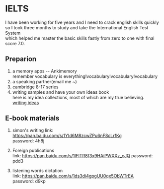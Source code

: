 # IELTS
I have been working for five years and I need to crack english skills quickly       
so I took three months to study and take the International English Test System      
which helped me master the basic skills fastly from zero to one with final score 7.0.     

## Preparion
1. a memory apps -- Ankimemory   
   remember vocabulary is everything!vocabulary!vocabulary!vocabulary   
2. a speaking partner(email me ~)
3. cambridge 8-17 series
4. writing samples and have your own ideas book          
   here is my idea collections, most of which are my true believing.          
   [writing ideas](https://note.youdao.com/s/MYsn3cbK)            


## E-book materials
1. simon's writing 
   link: https://pan.baidu.com/s/1YId6M8zcwZPu6nF8cLrfKg    
   password: 4h8j   

2. Foreign publications    
   link: https://pan.baidu.com/s/1IFlTR8f3x9HAiPWXXz_cJQ 
   password: pdd3    

3. listening words dictation     
   link: https://pan.baidu.com/s/1ds3di4gpgUU0qx5ObWTrEA        
   password: d9kp    